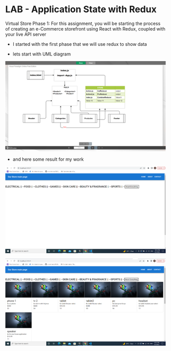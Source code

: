 # LAB - Application State with Redux 
Virtual Store Phase 1: For this assignment, you will be starting the process of creating an e-Commerce storefront using React with Redux, coupled with your live API server


* I started with the first phase that we will use redux to show data 

* lets start with UML diagram 

![link](./src/componants/store/image/Screenshot%20(525).png)

* and here some result for my work 

![link](./src/componants/store/image/Screenshot%20(523).png)

![link](./src/componants/store/image/Screenshot%20(524).png)
